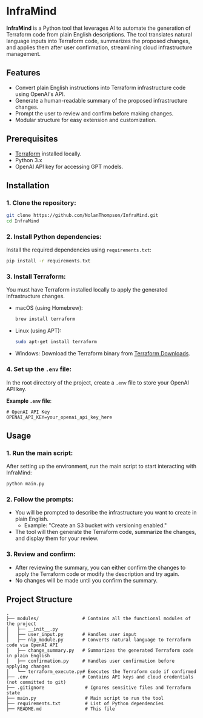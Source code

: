 
# **InfraMind**

**InfraMind** is a Python tool that leverages AI to automate the generation of Terraform code from plain English descriptions. The tool translates natural language inputs into Terraform code, summarizes the proposed changes, and applies them after user confirmation, streamlining cloud infrastructure management.

## **Features**
- Convert plain English instructions into Terraform infrastructure code using OpenAI's API.
- Generate a human-readable summary of the proposed infrastructure changes.
- Prompt the user to review and confirm before making changes.
- Modular structure for easy extension and customization.

## **Prerequisites**
- [Terraform](https://www.terraform.io/downloads) installed locally.
- Python 3.x
- OpenAI API key for accessing GPT models.

## **Installation**

### 1. **Clone the repository**:
   ```bash
   git clone https://github.com/NolanThompson/InfraMind.git
   cd InfraMind
   ```

### 2. **Install Python dependencies**:
   Install the required dependencies using `requirements.txt`:
   ```bash
   pip install -r requirements.txt
   ```

### 3. **Install Terraform**:
   You must have Terraform installed locally to apply the generated infrastructure changes.
   - macOS (using Homebrew): 
     ```bash
     brew install terraform
     ```
   - Linux (using APT):
     ```bash
     sudo apt-get install terraform
     ```
   - Windows: Download the Terraform binary from [Terraform Downloads](https://www.terraform.io/downloads).

### 4. **Set up the `.env` file**:
   In the root directory of the project, create a `.env` file to store your OpenAI API key.

   **Example `.env` file**:
   ```plaintext
   # OpenAI API Key
   OPENAI_API_KEY=your_openai_api_key_here
   ```

## **Usage**

### 1. **Run the main script**:
   After setting up the environment, run the main script to start interacting with InfraMind:
   ```bash
   python main.py
   ```

### 2. **Follow the prompts**:
   - You will be prompted to describe the infrastructure you want to create in plain English.
     - Example: "Create an S3 bucket with versioning enabled."
   - The tool will then generate the Terraform code, summarize the changes, and display them for your review.

### 3. **Review and confirm**:
   - After reviewing the summary, you can either confirm the changes to apply the Terraform code or modify the description and try again.
   - No changes will be made until you confirm the summary.

## **Project Structure**

```plaintext
.
├── modules/                # Contains all the functional modules of the project
│   ├── __init__.py
│   ├── user_input.py       # Handles user input
│   ├── nlp_module.py       # Converts natural language to Terraform code via OpenAI API
│   ├── change_summary.py   # Summarizes the generated Terraform code in plain English
│   ├── confirmation.py     # Handles user confirmation before applying changes
│   └── terraform_execute.py# Executes the Terraform code if confirmed
├── .env                    # Contains API keys and cloud credentials (not committed to git)
├── .gitignore               # Ignores sensitive files and Terraform state
├── main.py                  # Main script to run the tool
├── requirements.txt         # List of Python dependencies
├── README.md                # This file
```

